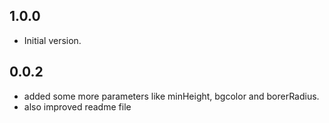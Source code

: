 ## 1.0.0

- Initial version.
## 0.0.2
- added some more parameters like minHeight, bgcolor and borerRadius.
- also improved readme file